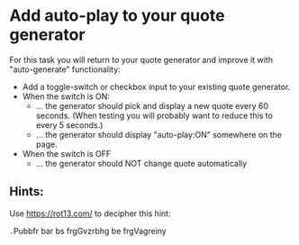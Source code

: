 # Add auto-play to your quote generator

For this task you will return to your quote generator and improve it with "auto-generate" functionality:

* Add a toggle-switch or checkbox input to your existing quote generator.
* When the switch is ON:
  * ... the generator should pick and display a new quote every 60 seconds. (When testing you will probably want to reduce this to every 5 seconds.)
  * ... the generator should display "auto-play:ON" somewhere on the page.
* When the switch is OFF
  * ... the generator should NOT change quote automatically

## Hints: 

Use https://rot13.com/ to decipher this hint:

`.`Pubbfr bar bs frgGvzrbhg be frgVagreiny
